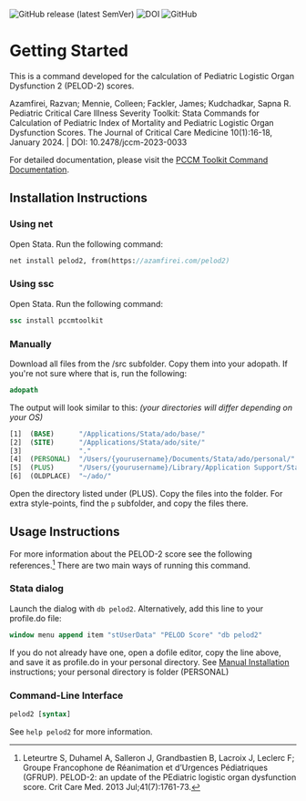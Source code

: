 ![GitHub release (latest SemVer)](https://img.shields.io/github/v/release/razvanazamfirei/pelod2?style=flat-square)
![DOI](https://img.shields.io/badge/doi-10.2478%2Fjccm--2023--0033-blue?style=flat-square)
![GitHub](https://img.shields.io/github/license/razvanazamfirei/pelod2?style=flat-square)

# Getting Started

This is a command developed for the calculation of Pediatric Logistic Organ Dysfunction 2 (PELOD-2) scores.

Azamfirei, Razvan; Mennie, Colleen; Fackler, James; Kudchadkar, Sapna R. Pediatric Critical Care Illness Severity Toolkit: Stata Commands for Calculation of Pediatric Index of Mortality and Pediatric Logistic Organ Dysfunction Scores. The Journal of Critical Care Medicine 10(1):16-18, January 2024. | DOI: 10.2478/jccm-2023-0033

For detailed documentation, please visit the [PCCM Toolkit Command Documentation](https://azamfirei.com/pccmtoolkit/pelod2).


## Installation Instructions

### Using net

Open Stata. Run the following command:

```stata
net install pelod2, from(https://azamfirei.com/pelod2)
```

### Using ssc

Open Stata. Run the following command:

```stata
ssc install pccmtoolkit
```

### Manually

Download all files from the /src subfolder. Copy them into your adopath. If you're not sure where that is, run the following:

```stata
adopath
```

The output will look similar to this: *(your directories will differ depending on your OS)*

```stata
[1]  (BASE)      "/Applications/Stata/ado/base/"
[2]  (SITE)      "/Applications/Stata/ado/site/"
[3]              "."
[4]  (PERSONAL)  "/Users/{yourusername}/Documents/Stata/ado/personal/"
[5]  (PLUS)      "/Users/{yourusername}/Library/Application Support/Stata/ado/plus/"
[6]  (OLDPLACE)  "~/ado/"
```

Open the directory listed under (PLUS). Copy the files into the folder. For extra style-points, find the `p` subfolder, and copy the files there.

## Usage Instructions

For more information about the PELOD-2 score see the following references.[^1] There are two main ways of running this command.

[^1]: Leteurtre S, Duhamel A, Salleron J, Grandbastien B, Lacroix J, Leclerc F; Groupe Francophone de Réanimation et d’Urgences Pédiatriques (GFRUP). PELOD-2: an update of the PEdiatric logistic organ dysfunction score. Crit Care Med. 2013 Jul;41(7):1761-73.

### Stata dialog

Launch the dialog with `db pelod2`. Alternatively, add this line to your profile.do file:

```stata
window menu append item "stUserData" "PELOD Score" "db pelod2"
```

If you do not already have one, open a dofile editor, copy the line above, and save it as profile.do in your personal directory.
See [Manual Installation](#manually) instructions; your personal directory is folder (PERSONAL)

### Command-Line Interface

```stata
pelod2 [syntax]
```

See `help pelod2` for more information.

